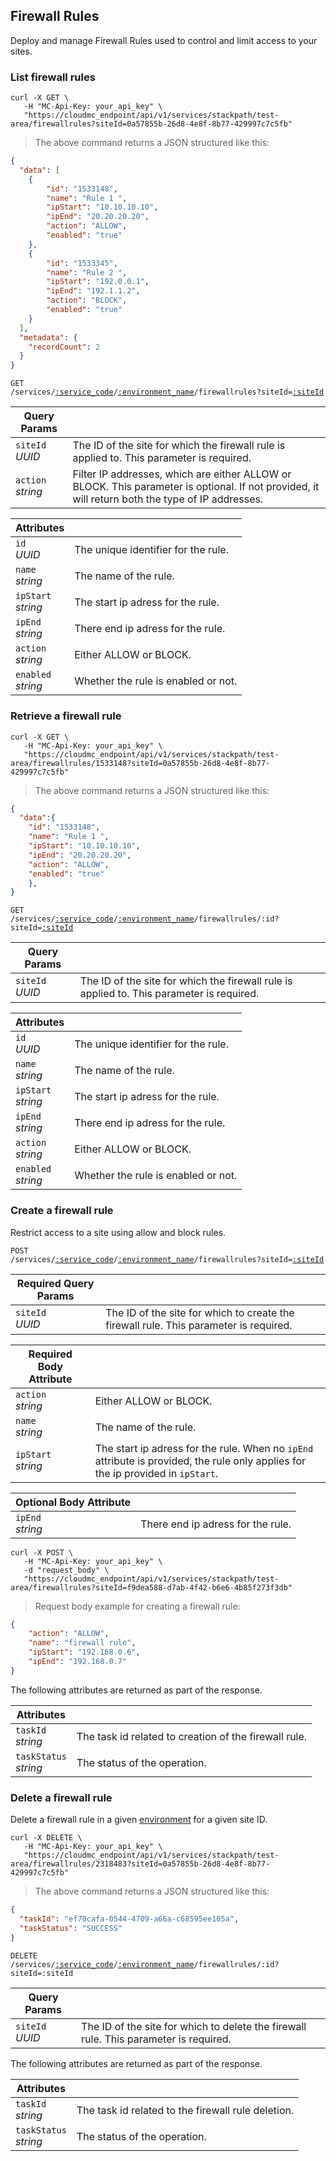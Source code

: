 ## Firewall Rules

Deploy and manage Firewall Rules used to control and limit access to your sites. 

<!-------------------- LIST FIREWALL RULES -------------------->

### List firewall rules

```shell
curl -X GET \
   -H "MC-Api-Key: your_api_key" \
   "https://cloudmc_endpoint/api/v1/services/stackpath/test-area/firewallrules?siteId=0a57855b-26d8-4e8f-8b77-429997c7c5fb"
```
> The above command returns a JSON structured like this:

```json
{
  "data": [
    {
        "id": "1533148",
        "name": "Rule 1 ",
        "ipStart": "10.10.10.10",
        "ipEnd": "20.20.20.20",
        "action": "ALLOW",
        "enabled": "true"
    },
    {
        "id": "1533345",
        "name": "Rule 2 ",
        "ipStart": "192.0.0.1",
        "ipEnd": "192.1.1.2",
        "action": "BLOCK",
        "enabled": "true"
    }
  ],
  "metadata": {
    "recordCount": 2
  }
}
```

<code>GET /services/<a href="#administration-service-connections">:service_code</a>/<a href="#administration-environments">:environment_name</a>/firewallrules?siteId=<a href="#stackpath-sites">:siteId</a></code>

Query Params | &nbsp;
---- | -----------
`siteId`<br/>*UUID* | The ID of the site for which the firewall rule is applied to. This parameter is required.
`action`<br/>*string* | Filter IP addresses, which are either ALLOW or BLOCK. This parameter is optional. If not provided, it will return both the type of IP addresses.

Attributes | &nbsp;
------- | -----------
`id`<br/>*UUID* | The unique identifier for the rule.
`name`<br/>*string* | The name of the rule.
`ipStart`<br/>*string* | The start ip adress for the rule.
`ipEnd`<br/>*string* | There end ip adress for the rule.
`action`<br/>*string* | Either ALLOW or BLOCK.
`enabled`<br/>*string* | Whether the rule is enabled or not.

<!-------------------- RETRIEVE A RULE -------------------->

### Retrieve a firewall rule 

```shell
curl -X GET \
   -H "MC-Api-Key: your_api_key" \
   "https://cloudmc_endpoint/api/v1/services/stackpath/test-area/firewallrules/1533148?siteId=0a57855b-26d8-4e8f-8b77-429997c7c5fb"
```
> The above command returns a JSON structured like this:

```json
{
  "data":{
    "id": "1533148",
    "name": "Rule 1 ",
    "ipStart": "10.10.10.10",
    "ipEnd": "20.20.20.20",
    "action": "ALLOW",
    "enabled": "true"
    },
}
```

<code>GET /services/<a href="#administration-service-connections">:service_code</a>/<a href="#administration-environments">:environment_name</a>/firewallrules/:id?siteId=<a href="#stackpath-sites">:siteId</a></code>

Query Params | &nbsp;
---- | -----------
`siteId`<br/>*UUID* | The ID of the site for which the firewall rule is applied to. This parameter is required.

Attributes | &nbsp;
------- | -----------
`id`<br/>*UUID* | The unique identifier for the rule.
`name`<br/>*string* | The name of the rule.
`ipStart`<br/>*string* | The start ip adress for the rule.
`ipEnd`<br/>*string* | There end ip adress for the rule.
`action`<br/>*string* | Either ALLOW or BLOCK.
`enabled`<br/>*string* | Whether the rule is enabled or not.

### Create a firewall rule

Restrict access to a site using allow and block rules.

<code>POST /services/<a href="#administration-service-connections">:service_code</a>/<a href="#administration-environments">:environment_name</a>/firewallrules?siteId=<a href="#stackpath-sites">:siteId</a></code>

Required Query Params | &nbsp;
---- | -----------
`siteId`<br/>*UUID* | The ID of the site for which to create the firewall rule. This parameter is required.

Required Body Attribute | &nbsp;
------------------------| -----------
`action`<br/>*string* | Either ALLOW or BLOCK.
`name`<br/>*string* | The name of the rule.
`ipStart`<br/>*string* | The start ip adress for the rule. When no `ipEnd` attribute is provided, the rule only applies for the ip provided in `ipStart`.

Optional Body Attribute | &nbsp;
----------------------- | -----------
`ipEnd`<br/>*string* | There end ip adress for the rule.

```shell
curl -X POST \
   -H "MC-Api-Key: your_api_key" \
   -d "request_body" \
   "https://cloudmc_endpoint/api/v1/services/stackpath/test-area/firewallrules?siteId=f9dea588-d7ab-4f42-b6e6-4b85f273f3db"
```
> Request body example for creating a firewall rule:

```json
{
    "action": "ALLOW",
    "name": "firewall rule",
    "ipStart": "192.168.0.6",
    "ipEnd": "192.168.0.7"
}
```

The following attributes are returned as part of the response.

Attributes | &nbsp;
------- | -----------
`taskId` <br/>*string* | The task id related to creation of the firewall rule.
`taskStatus` <br/>*string* | The status of the operation.

<!-------------------- DELETE A FIREWALL RULE -------------------->

### Delete a firewall rule

Delete a firewall rule in a given [environment](#administration-environments) for a given site ID.

```shell
curl -X DELETE \
   -H "MC-Api-Key: your_api_key" \
   "https://cloudmc_endpoint/api/v1/services/stackpath/test-area/firewallrules/2318483?siteId=0a57855b-26d8-4e8f-8b77-429997c7c5fb"
```
> The above command returns a JSON structured like this:

```json
{
  "taskId": "ef70cafa-0544-4709-a66a-c68595ee105a",
  "taskStatus": "SUCCESS"
}
```

<code>DELETE /services/<a href="#administration-service-connections">:service_code</a>/<a href="#administration-environments">:environment_name</a>/firewallrules/:id?siteId=:siteId</code>

Query Params | &nbsp;
---- | -----------
`siteId`<br/>*UUID* | The ID of the site for which to delete the firewall rule. This parameter is required.

The following attributes are returned as part of the response.

Attributes | &nbsp;
------- | -----------
`taskId` <br/>*string* | The task id related to the firewall rule deletion.
`taskStatus` <br/>*string* | The status of the operation.